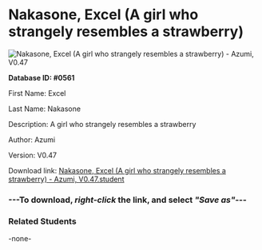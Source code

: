 # Nakasone, Excel (A girl who strangely resembles a strawberry)

<img src="../../Files/Images/Nakasone, Excel (A girl who strangely resembles a strawberry).png" title="Nakasone, Excel (A girl who strangely resembles a strawberry) - Azumi, V0.47">

**Database ID: #0561**

First Name: Excel

Last Name: Nakasone

Description: A girl who strangely resembles a strawberry

Author: Azumi

Version: V0.47

Download link: <a href="https://raw.githubusercontent.com/Arbiter1223/Daigaku-Gurashi-Custom-Students/master/Files/Student%20Files/Nakasone%2C%20Excel%20(A%20girl%20who%20strangely%20resembles%20a%20strawberry)%20-%20Azumi%2C%20V0.47.student">Nakasone, Excel (A girl who strangely resembles a strawberry) - Azumi, V0.47.student</a>

### ---**To download, _right-click_ the link, and select _"Save as"_**---

### Related Students

-none-
